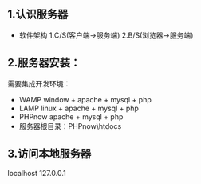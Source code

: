 ## 1.认识服务器
- 软件架构
1.C/S(客户端->服务端)
2.B/S(浏览器->服务端)
## 2.服务器安装：
需要集成开发环境：
- WAMP window + apache + mysql + php
- LAMP linux + apache + mysql + php
- PHPnow apache + mysql + php
- 服务器根目录：PHPnow\htdocs
## 3.访问本地服务器
localhost
127.0.0.1
